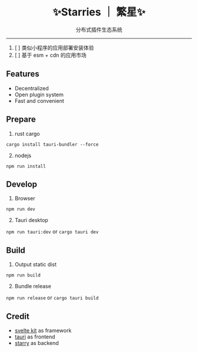 <div align="center">
  <h1>✨Starries ｜ 繁星✨</h1>
  <text>分布式插件生态系统</text>
<!--   <a href="https://codecov.io/gh/SOVLOOKUP/starry">
    <img src="https://codecov.io/gh/SOVLOOKUP/starry/branch/master/graph/badge.svg?token=gtYREOVInH"/>
  </a> -->
</div>

---

1. [ ] 类似小程序的应用部署安装体验
2. [ ] 基于 esm + cdn 的应用市场

## Features

- Decentralized
- Open plugin system
- Fast and convenient

## Prepare

1. rust cargo

`cargo install tauri-bundler --force`

2. nodejs

`npm run install`

## Develop

1. Browser

`npm run dev`

2. Tauri desktop

`npm run tauri:dev` or `cargo tauri dev`

## Build

1. Output static dist

`npm run build`

2. Bundle release

`npm run release` or `cargo tauri build`

## Credit

- [svelte kit](https://kit.svelte.dev/) as framework
- [tauri](https://tauri.studio/) as frontend
- [starry](https://github.com/SOVLOOKUP/starry) as backend
